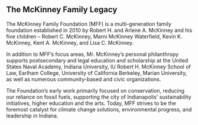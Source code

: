 ## The McKinney Family Legacy

The McKinney Family Foundation (MFF) is a multi-generation family foundation established in 2010 by Robert H. and Arlene A. McKinney and his five children – Robert C. McKinney, Marni McKinney Waterfield, Kevin K. McKinney, Kent A. McKinney, and Lisa C. McKinney.

In addition to MFF’s focus areas, Mr. McKinney’s personal philanthropy supports postsecondary and legal education and scholarship at the United States Naval Academy, Indiana University, IU Robert H. McKinney School of Law, Earlham College, University of California Berkeley, Marian University, as well as numerous community-based and civic organizations.

The Foundation’s early work primarily focused on conservation, reducing our reliance on fossil fuels, supporting the city of Indianapolis’ sustainability initiatives, higher education and the arts. Today, MFF strives to be the foremost catalyst for climate change solutions, environmental progress, and leadership in Indiana.